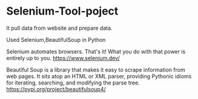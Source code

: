 # Selenium-Tool-poject
It pull data from website and prepare data.

Used Selenium,BeautifulSoup in Python

Selenium automates browsers. That's it!
What you do with that power is entirely up to you.
https://www.selenium.dev/


Beautiful Soup is a library that makes it easy to scrape information from web pages. 
It sits atop an HTML or XML parser, providing Pythonic idioms for iterating, searching, and modifying the parse tree.
https://pypi.org/project/beautifulsoup4/

